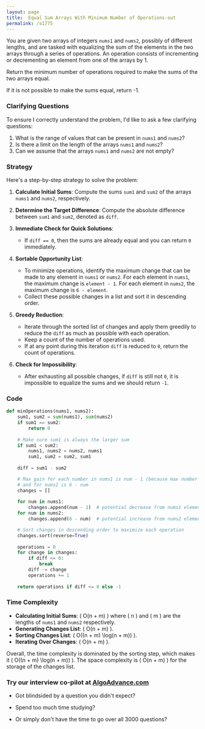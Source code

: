 ```yaml
---
layout: page
title:  Equal Sum Arrays With Minimum Number of Operations-out
permalink: /s1775
---
```


You are given two arrays of integers `nums1` and `nums2`, possibly of different lengths, and are tasked with equalizing the sum of the elements in the two arrays through a series of operations. An operation consists of incrementing or decrementing an element from one of the arrays by 1.

Return the minimum number of operations required to make the sums of the two arrays equal.

If it is not possible to make the sums equal, return -1.

### Clarifying Questions

To ensure I correctly understand the problem, I'd like to ask a few clarifying questions:

1. What is the range of values that can be present in `nums1` and `nums2`?
2. Is there a limit on the length of the arrays `nums1` and `nums2`?
3. Can we assume that the arrays `nums1` and `nums2` are not empty?

### Strategy

Here's a step-by-step strategy to solve the problem:

1. **Calculate Initial Sums**: Compute the sums `sum1` and `sum2` of the arrays `nums1` and `nums2`, respectively.
  
2. **Determine the Target Difference**: Compute the absolute difference between `sum1` and `sum2`, denoted as `diff`.

3. **Immediate Check for Quick Solutions**:
   - If `diff == 0`, then the sums are already equal and you can return `0` immediately.

4. **Sortable Opportunity List**:
   - To minimize operations, identify the maximum change that can be made to any element in `nums1` or `nums2`. For each element in `nums1`, the maximum change is `element - 1`. For each element in `nums2`, the maximum change is `6 - element`.
   - Collect these possible changes in a list and sort it in descending order.

5. **Greedy Reduction**:
   - Iterate through the sorted list of changes and apply them greedily to reduce the `diff` as much as possible with each operation.
   - Keep a count of the number of operations used.
   - If at any point during this iteration `diff` is reduced to `0`, return the count of operations.

6. **Check for Impossibility**:
   - After exhausting all possible changes, if `diff` is still not `0`, it is impossible to equalize the sums and we should return `-1`.

### Code

```python
def minOperations(nums1, nums2):
    sum1, sum2 = sum(nums1), sum(nums2)
    if sum1 == sum2:
        return 0
    
    # Make sure sum1 is always the larger sum
    if sum1 < sum2:
        nums1, nums2 = nums2, nums1
        sum1, sum2 = sum2, sum1
    
    diff = sum1 - sum2

    # Max gain for each number in nums1 is num - 1 (because max number is 6)
    # and for nums2 is 6 - num
    changes = []
    
    for num in nums1:
        changes.append(num - 1)  # potential decrease from nums1 elements
    for num in nums2:
        changes.append(6 - num)  # potential increase from nums2 elements

    # Sort changes in descending order to maximize each operation
    changes.sort(reverse=True)
    
    operations = 0
    for change in changes:
        if diff <= 0:
            break
        diff -= change
        operations += 1
    
    return operations if diff <= 0 else -1
```

### Time Complexity

- **Calculating Initial Sums**: \( O(n + m) \) where \( n \) and \( m \) are the lengths of `nums1` and `nums2` respectively.
- **Generating Changes List**: \( O(n + m) \).
- **Sorting Changes List**: \( O((n + m) \log(n + m)) \).
- **Iterating Over Changes**: \( O(n + m) \).

Overall, the time complexity is dominated by the sorting step, which makes it \( O((n + m) \log(n + m)) \). The space complexity is \( O(n + m) \) for the storage of the changes list.


### Try our interview co-pilot at [AlgoAdvance.com](https://algoAdvance.com)

- Got blindsided by a question you didn't expect?

- Spend too much time studying?

- Or simply don't have the time to go over all 3000 questions?

